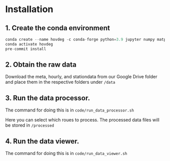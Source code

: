 # Installation

## 1. Create the conda environment
```python
conda create --name hovdeg -c conda-forge python=3.9 jupyter numpy matplotlib pandas scipy dill pre-commit folium streamlit openpyxl streamlit-folium
conda activate hovdeg
pre-commit install
```

## 2. Obtain the raw data
Download the meta, hourly, and stationdata from our Google Drive folder and place them in the respective folders under `/data`

## 3. Run the data processor.
The command for doing this is in `code/run_data_processor.sh`

Here you can select which roues to process. The processed data files will be stored in `/processed`

## 4. Run the data viewer.
The command for doing this is in `code/run_data_viewer.sh`
